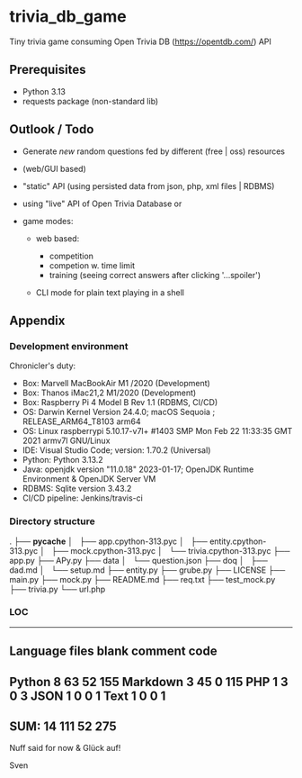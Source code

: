 # trivia_db_game
Tiny trivia game consuming Open Trivia DB (https://opentdb.com/) API 


## Prerequisites
- Python 3.13
- requests package (non-standard lib)


## Outlook / Todo
 - Generate *new* random questions fed by different (free | oss) resources 
 - (web/GUI based)
 - "static" API (using persisted data from json, php, xml files | RDBMS)

 - using "live" API of Open Trivia Database or

 - game modes:
   - web based:
     - competition
     - competion w. time limit
     - training (seeing correct answers after clicking '...spoiler')

   - CLI mode for plain text  playing in a shell 

## Appendix

### Development environment 

 Chronicler's duty: 

 - Box: Marvell MacBookAir M1 /2020 (Development)
 - Box: Thanos  iMac21,2 M1/2020 (Development)
 - Box: Raspberry Pi 4 Model B Rev 1.1 (RDBMS, CI/CD)
 - OS: Darwin Kernel Version 24.4.0; macOS Sequoia ; RELEASE_ARM64_T8103 arm64
 - OS: Linux raspberrypi 5.10.17-v7l+ #1403 SMP Mon Feb 22 11:33:35 GMT 2021 armv7l GNU/Linux
 - IDE: Visual Studio Code; version: 1.70.2 (Universal)
 - Python: Python 3.13.2
 - Java: openjdk version "11.0.18" 2023-01-17; OpenJDK Runtime Environment  & OpenJDK Server VM
 - RDBMS: Sqlite version 3.43.2
 - CI/CD pipeline: Jenkins/travis-ci



### Directory structure



.
├── __pycache__
│   ├── app.cpython-313.pyc
│   ├── entity.cpython-313.pyc
│   ├── mock.cpython-313.pyc
│   └── trivia.cpython-313.pyc
├── app.py
├── APy.py
├── data
│   └── question.json
├── doq
│   ├── dad.md
│   └── setup.md
├── entity.py
├── grube.py
├── LICENSE
├── main.py
├── mock.py
├── README.md
├── req.txt
├── test_mock.py
├── trivia.py
└── url.php



 
### LOC

-------------------------------------------------------------------------------
Language                     files          blank        comment           code
-------------------------------------------------------------------------------
Python                           8             63             52            155
Markdown                         3             45              0            115
PHP                              1              3              0              3
JSON                             1              0              0              1
Text                             1              0              0              1
-------------------------------------------------------------------------------
SUM:                            14            111             52            275
-------------------------------------------------------------------------------

 Nuff said for now & Glück auf! 

 Sven
